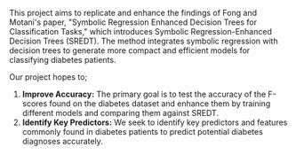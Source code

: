 This project aims to replicate and enhance the findings of Fong and Motani's paper, "Symbolic Regression Enhanced Decision Trees for Classification Tasks," which introduces Symbolic Regression-Enhanced Decision Trees (SREDT). The method integrates symbolic regression with decision trees to generate more compact and efficient models for classifying diabetes patients.

Our project hopes to;
1. **Improve Accuracy:** The primary goal is to test the accuracy of the F-scores found on the diabetes dataset and enhance them by training different models and comparing them against SREDT.
2. **Identify Key Predictors:** We seek to identify key predictors and features commonly found in diabetes patients to predict potential diabetes diagnoses accurately.
